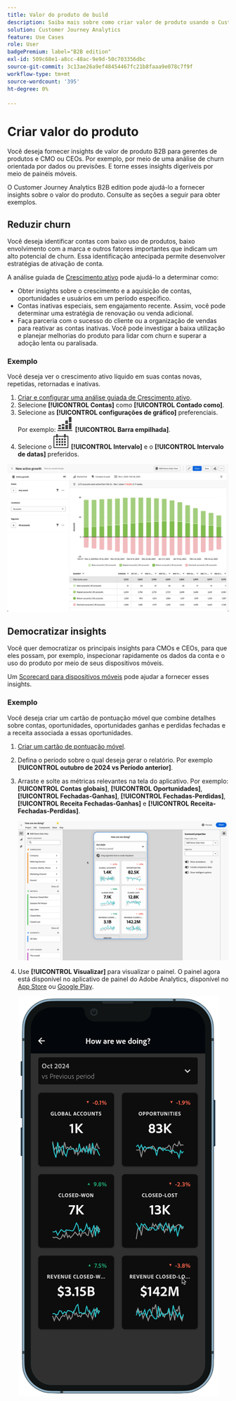 ```yaml
---
title: Valor do produto de build
description: Saiba mais sobre como criar valor de produto usando o Customer Journey Analytics B2B edition.
solution: Customer Journey Analytics
feature: Use Cases
role: User
badgePremium: label="B2B edition"
exl-id: 509c68e1-a8cc-48ac-9e9d-50c703356dbc
source-git-commit: 3c13ae26a9ef48454467fc21b8faaa9e078c7f9f
workflow-type: tm+mt
source-wordcount: '395'
ht-degree: 0%

---
```


# Criar valor do produto

Você deseja fornecer insights de valor de produto B2B para gerentes de produtos e CMO ou CEOs. Por exemplo, por meio de uma análise de churn orientada por dados ou previsões. E torne esses insights digeríveis por meio de painéis móveis.

O Customer Journey Analytics B2B edition pode ajudá-lo a fornecer insights sobre o valor do produto. Consulte as seções a seguir para obter exemplos.


## Reduzir churn

Você deseja identificar contas com baixo uso de produtos, baixo envolvimento com a marca e outros fatores importantes que indicam um alto potencial de churn. Essa identificação antecipada permite desenvolver estratégias de ativação de conta.

A análise guiada de [Crescimento ativo](/help/guided-analysis/types/active-growth.md) pode ajudá-lo a determinar como:

* Obter insights sobre o crescimento e a aquisição de contas, oportunidades e usuários em um período específico.
* Contas inativas especiais, sem engajamento recente. Assim, você pode determinar uma estratégia de renovação ou venda adicional.
* Faça parceria com o sucesso do cliente ou a organização de vendas para reativar as contas inativas. Você pode investigar a baixa utilização e planejar melhorias do produto para lidar com churn e superar a adoção lenta ou paralisada.

### Exemplo

Você deseja ver o crescimento ativo líquido em suas contas novas, repetidas, retornadas e inativas.

1. [Criar e configurar uma análise guiada de Crescimento ativo](/help/guided-analysis/types/active-growth.md).
1. Selecione **[!UICONTROL Contas]** como **[!UICONTROL Contado como]**.
1. Selecione as **[!UICONTROL configurações de gráfico]** preferenciais. Por exemplo: ![GraphBarVerticalStacked](/help/assets/icons/GraphBarVerticalStacked.svg) **[!UICONTROL Barra empilhada]**.
1. Selecione o ![Calendário](/help/assets/icons/Calendar.svg) **[!UICONTROL Intervalo]** e o **[!UICONTROL Intervalo de datas]** preferidos.

![Caso de uso B2B - valor do produto de compilação - redução de churn - crescimento ativo](assets/b2b-uc-build-product-value-active-growth.png)


## Democratizar insights

Você quer democratizar os principais insights para CMOs e CEOs, para que eles possam, por exemplo, inspecionar rapidamente os dados da conta e o uso do produto por meio de seus dispositivos móveis.

Um [Scorecard para dispositivos móveis](/help/mobile-app/home.md) pode ajudar a fornecer esses insights.

### Exemplo

Você deseja criar um cartão de pontuação móvel que combine detalhes sobre contas, oportunidades, oportunidades ganhas e perdidas fechadas e a receita associada a essas oportunidades.

1. [Criar um cartão de pontuação móvel](/help/mobile-app/create-scorecard.md).
1. Defina o período sobre o qual deseja gerar o relatório. Por exemplo **[!UICONTROL outubro de 2024 vs Período anterior]**.
1. Arraste e solte as métricas relevantes na tela do aplicativo. Por exemplo: **[!UICONTROL Contas globais]**, **[!UICONTROL Oportunidades]**, **[!UICONTROL Fechadas-Ganhas]**, **[!UICONTROL Fechadas-Perdidas]**, **[!UICONTROL Receita Fechadas-Ganhas]** e **[!UICONTROL Receita-Fechadas-Perdidas]**.

   ![Caso de uso B2B - Valor do produto de compilação - Democratizar insights - cartão de pontuação móvel](assets/b2b-uc-build-product-value-mobile-scorecard.png)

1. Use **[!UICONTROL Visualizar]** para visualizar o painel. O painel agora está disponível no aplicativo de painel do Adobe Analytics, disponível no [App Store](https://apps.apple.com/us/app/adobe-analytics-dashboards/id1509062264) ou [Google Play](https://play.google.com/store/apps/details?id=com.adobe.analyticsdashboards).

   ![Caso de uso B2B - Valor do produto de compilação - Democratizar insights - visualização do cartão de pontuação móvel](assets/b2b-uc-build-product-value-mobile-scorecard-preview.png)
